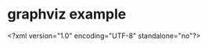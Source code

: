 # graphviz example

<\?xml version="1.0" encoding="UTF-8" standalone="no"\?>
<!DOCTYPE svg
.*
</svg>
